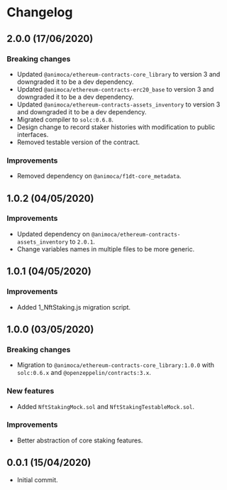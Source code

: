 # Changelog

## 2.0.0 (17/06/2020)

### Breaking changes
 * Updated `@animoca/ethereum-contracts-core_library` to version 3 and downgraded it to be a dev dependency.
 * Updated `@animoca/ethereum-contracts-erc20_base` to version 3 and downgraded it to be a dev dependency.
 * Updated `@animoca/ethereum-contracts-assets_inventory` to version 3 and downgraded it to be a dev dependency.
 * Migrated compiler to `solc:0.6.8`.
 * Design change to record staker histories with modification to public interfaces.
 * Removed testable version of the contract.

### Improvements
 * Removed dependency on `@animoca/f1dt-core_metadata`.

## 1.0.2 (04/05/2020)

### Improvements
 * Updated dependency on `@animoca/ethereum-contracts-assets_inventory` to `2.0.1`.
 * Change variables names in multiple files to be more generic.

## 1.0.1 (04/05/2020)

### Improvements
 * Added 1_NftStaking.js migration script.

## 1.0.0 (03/05/2020)

### Breaking changes
 * Migration to `@animoca/ethereum-contracts-core_library:1.0.0` with `solc:0.6.x` and `@openzeppelin/contracts:3.x`.

### New features
 * Added `NftStakingMock.sol` and `NftStakingTestableMock.sol`.

### Improvements
 * Better abstraction of core staking features.

## 0.0.1 (15/04/2020)
 * Initial commit.
